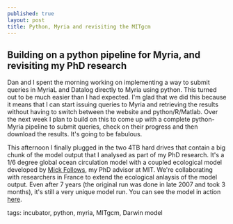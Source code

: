 ```yaml
---
published: true
layout: post
title: Python, Myria and revisiting the MITgcm
---
```


## Building on a python pipeline for Myria, and revisiting my PhD research

Dan and I spent the morning working on implementing a way to submit queries in MyriaL and Datalog directly to Myria using python. This turned out to be much easier than I had expected. I'm glad that we did this because it means that I can start issuing queries to Myria and retrieving the results without having to switch between the website and python/R/Matlab. Over the next week I plan to build on this to come up with a complete python-Myria pipeline to submit queries, check on their progress and then download the results. It's going to be fabulous.

This afternoon I finally plugged in the two 4TB hard drives that contain a big chunk of the model output that I analysed as part of my PhD research. It's a 1/6 degree global ocean circulation model with a coupled ecological model developed by [Mick Follows](http://ocean.mit.edu/~mick/), my PhD advisor at MIT. We're collaborating with researchers in France to extend the ecological anlaysis of the model output. Even after 7 years (the original run was done in late 2007 and took 3 months), it's still a very unique model run. You can see the model in action [here](https://www.youtube.com/watch?v=wAsNzQ2RDqM). 

tags: incubator, python, myria, MITgcm, Darwin model
